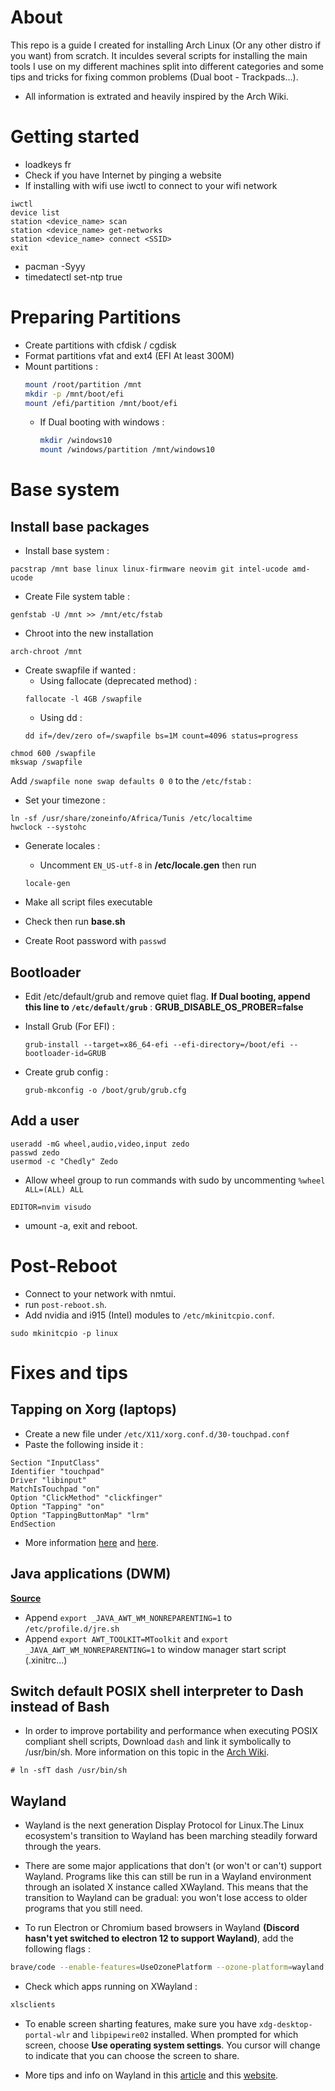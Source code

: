 # About

This repo is a guide I created for installing Arch Linux (Or any other distro if you want) from scratch. It inculdes several scripts for installing the main tools I use on my different machines split into different categories and some tips and tricks for fixing common problems (Dual boot - Trackpads...).

- All information is extrated and heavily inspired by the Arch Wiki.

# Getting started

- loadkeys fr
- Check if you have Internet by pinging a website
- If installing with wifi use iwctl to connect to your wifi network

```
iwctl
device list
station <device_name> scan
station <device_name> get-networks
station <device_name> connect <SSID>
exit
```

- pacman -Syyy
- timedatectl set-ntp true

# Preparing Partitions

- Create partitions with cfdisk / cgdisk
- Format partitions vfat and ext4 (EFI At least 300M)
- Mount partitions :
  ```bash
  mount /root/partition /mnt
  mkdir -p /mnt/boot/efi
  mount /efi/partition /mnt/boot/efi
  ```
  - If Dual booting with windows :
    ```bash
    mkdir /windows10
    mount /windows/partition /mnt/windows10
    ```

# Base system

## Install base packages

- Install base system :

```
pacstrap /mnt base linux linux-firmware neovim git intel-ucode amd-ucode
```

- Create File system table :

```
genfstab -U /mnt >> /mnt/etc/fstab
```

- Chroot into the new installation

```
arch-chroot /mnt
```

- Create swapfile if wanted :
  - Using fallocate (deprecated method) :
  ```
  fallocate -l 4GB /swapfile
  ```
  - Using dd :
  ```
  dd if=/dev/zero of=/swapfile bs=1M count=4096 status=progress
  ```

```
chmod 600 /swapfile
mkswap /swapfile
```

Add `/swapfile none swap defaults 0 0` to the `/etc/fstab` :

- Set your timezone :

```
ln -sf /usr/share/zoneinfo/Africa/Tunis /etc/localtime
hwclock --systohc
```

- Generate locales :
  - Uncomment `EN_US-utf-8` in **/etc/locale.gen** then run
  ```
  locale-gen
  ```

- Make all script files executable
- Check then run **base.sh**
- Create Root password with `passwd`

## Bootloader

- Edit /etc/default/grub and remove quiet flag. **If Dual booting, append this line to `/etc/default/grub`** : **GRUB_DISABLE_OS_PROBER=false**
- Install Grub (For EFI) :
  ```
  grub-install --target=x86_64-efi --efi-directory=/boot/efi --bootloader-id=GRUB
  ```

- Create grub config :
  ```
  grub-mkconfig -o /boot/grub/grub.cfg
  ```

## Add a user

```
useradd -mG wheel,audio,video,input zedo
passwd zedo
usermod -c "Chedly" Zedo
```

- Allow wheel group to run commands with sudo by uncommenting `%wheel ALL=(ALL) ALL`

```
EDITOR=nvim visudo
```

- umount -a, exit and reboot.

# Post-Reboot

- Connect to your network with nmtui.
- run `post-reboot.sh`.
- Add nvidia and i915 (Intel) modules to `/etc/mkinitcpio.conf`.

```
sudo mkinitcpio -p linux
```

# Fixes and tips

## Tapping on Xorg (laptops)

- Create a new file under `/etc/X11/xorg.conf.d/30-touchpad.conf`
- Paste the following inside it :

```
Section "InputClass"
Identifier "touchpad"
Driver "libinput"
MatchIsTouchpad "on"
Option "ClickMethod" "clickfinger"
Option "Tapping" "on"
Option "TappingButtonMap" "lrm"
EndSection
```

- More information [here](https://wiki.archlinux.org/title/Libinput) and [here](https://man.archlinux.org/man/libinput.4#CONFIGURATION_DETAILS).

## Java applications (DWM)

**[Source](https://wiki.archlinux.org/title/Dwm#Fixing_misbehaving_Java_applications)**

- Append `export _JAVA_AWT_WM_NONREPARENTING=1` to `/etc/profile.d/jre.sh`
- Append `export AWT_TOOLKIT=MToolkit` and `export _JAVA_AWT_WM_NONREPARENTING=1` to window manager start script (.xinitrc...)

## Switch default POSIX shell interpreter to Dash instead of Bash

- In order to improve portability and performance when executing POSIX compliant shell scripts, Download `dash` and link it symbolically to /usr/bin/sh. More information on this topic in the [Arch Wiki](https://wiki.archlinux.org/title/Dash).

```
# ln -sfT dash /usr/bin/sh
```

## Wayland
* Wayland is the next generation Display Protocol for Linux.The Linux ecosystem's transition to Wayland has been marching steadily forward through the years.

* There are some major applications that don't (or won't or can't) support Wayland. Programs like this can still be run in a Wayland environment through an isolated X instance called XWayland. This means that the transition to Wayland can be gradual: you won't lose access to older programs that you still need.

* To run Electron or Chromium based browsers in Wayland **(Discord hasn't yet switched to electron 12 to support Wayland)**, add the following flags :

```bash
brave/code --enable-features=UseOzonePlatform --ozone-platform=wayland
```
* Check which apps running on XWayland : 
```bash
xlsclients
```

* To enable screen sharting features, make sure you have `xdg-desktop-portal-wlr` and `libpipewire02` installed. When prompted for which screen, choose **Use operating system settings**. You cursor will change to indicate that you can choose the screen to share.

* More tips and info on Wayland in this [article](https://www.fosskers.ca/en/blog/wayland#orgcf32d8) and this [website](https://arewewaylandyet.com/).